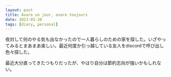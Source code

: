 ```yaml
---
layout: post
title: Avare un jour, avare toujours
date: 2023-05-30
tags: [diary, personal]
---
```

夜対して何のやる気も出なかったので一人暮らしのための家を探した。いざやってみるとまあまあ楽しい。最近何度か引っ越している友人をdiscordで呼び出し色々探した。

最近大分直ってきたつもりだったが、やはり自分は節約志向が強いかもしれない。